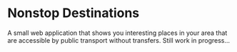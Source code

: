 # Nonstop Destinations

A small web application that shows you interesting places in your area that are accessible by public transport without transfers. Still work in progress...